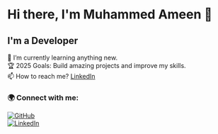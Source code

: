 # Hi there, I'm Muhammed Ameen 👋  

## I'm a Developer  

🌱 I’m currently learning anything new.  
🏆 2025 Goals: Build amazing projects and improve my skills.  
📫 How to reach me? [LinkedIn]([https://www.linkedin.com/in/yourprofile/](https://www.linkedin.com/in/muhammed-ameen22/))  

### 🌍 Connect with me:  
[![GitHub](https://img.shields.io/badge/GitHub-000?style=for-the-badge&logo=github)]([https://github.com/Muhammed-Ameen-22/])  
[![LinkedIn](https://img.shields.io/badge/LinkedIn-0077B5?style=for-the-badge&logo=linkedin)]([https://www.linkedin.com/in/muhammed-ameen22/])  
